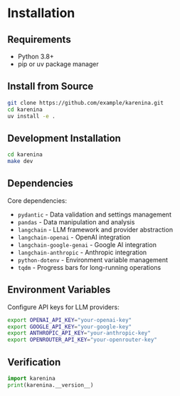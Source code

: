 # Installation

## Requirements

- Python 3.8+
- pip or uv package manager

## Install from Source

```bash
git clone https://github.com/example/karenina.git
cd karenina
uv install -e .
```

## Development Installation

```bash
cd karenina
make dev
```

## Dependencies

Core dependencies:
- `pydantic` - Data validation and settings management
- `pandas` - Data manipulation and analysis
- `langchain` - LLM framework and provider abstraction
- `langchain-openai` - OpenAI integration
- `langchain-google-genai` - Google AI integration
- `langchain-anthropic` - Anthropic integration
- `python-dotenv` - Environment variable management
- `tqdm` - Progress bars for long-running operations

## Environment Variables

Configure API keys for LLM providers:

```bash
export OPENAI_API_KEY="your-openai-key"
export GOOGLE_API_KEY="your-google-key"
export ANTHROPIC_API_KEY="your-anthropic-key"
export OPENROUTER_API_KEY="your-openrouter-key"
```

## Verification

```python
import karenina
print(karenina.__version__)
```